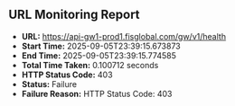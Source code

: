 ## URL Monitoring Report

- **URL:** https://api-gw1-prod1.fisglobal.com/gw/v1/health
- **Start Time:** 2025-09-05T23:39:15.673873
- **End Time:** 2025-09-05T23:39:15.774585
- **Total Time Taken:** 0.100712 seconds
- **HTTP Status Code:** 403
- **Status:** Failure
- **Failure Reason:** HTTP Status Code: 403

